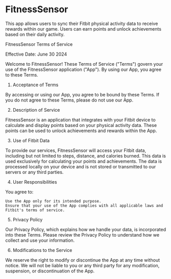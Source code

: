 # FitnessSensor
This app allows users to sync their Fitbit physical activity data to receive rewards within our game. Users can earn points and unlock achievements based on their daily activity.

FitnessSensor Terms of Service

Effective Date: June 30 2024

Welcome to FitnessSensor! These Terms of Service ("Terms") govern your use of the FitnessSensor application ("App"). By using our App, you agree to these Terms.

1. Acceptance of Terms

By accessing or using our App, you agree to be bound by these Terms. If you do not agree to these Terms, please do not use our App.

2. Description of Service

FitnessSensor is an application that integrates with your Fitbit device to calculate and display points based on your physical activity data. These points can be used to unlock achievements and rewards within the App.

3. Use of Fitbit Data

To provide our services, FitnessSensor will access your Fitbit data, including but not limited to steps, distance, and calories burned. This data is used exclusively for calculating your points and achievements. The data is processed locally on your device and is not stored or transmitted to our servers or any third parties.

4. User Responsibilities

You agree to:

    Use the App only for its intended purpose.
    Ensure that your use of the App complies with all applicable laws and Fitbit's terms of service.

5. Privacy Policy

Our Privacy Policy, which explains how we handle your data, is incorporated into these Terms. Please review the Privacy Policy to understand how we collect and use your information.

6. Modifications to the Service

We reserve the right to modify or discontinue the App at any time without notice. We will not be liable to you or any third party for any modification, suspension, or discontinuation of the App.
